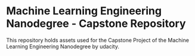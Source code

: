 # Machine Learning Engineering Nanodegree - Capstone Repository

This repository holds assets used for the Capstone Project of the Machine Learning Engineering Nanodegree by udacity.  

